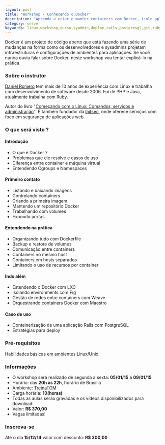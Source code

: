 ```yaml
---
layout: post
title: "Workshop - Conhecendo o Docker"
description: "Aprenda a criar e manter containers com Docker, isole aplicações e administre sua infra"
category: server
keywords: linux,workshop,curso,syadmin,deploy,rails,postgresql,git,ruby,vps,docker,lxc,container,vms
---
```


Docker é um projeto de código aberto que está fazendo uma série de 
mudanças na forma como os desenvolvedores e sysadmins projetam 
infraestruturas e configurações de ambientes para aplicações. 
Se você nunca ouviu falar sobre Docker, neste workshop vou tentar 
explicá-lo na prática.

### Sobre o instrutor

[Daniel Romero](http://infoslack.com/about/) tem mais de 10 anos de experiência com Linux e trabalha com
desenvolvimento de software desde 2006. Foi de PHP e Java, atualmente trabalha com Ruby.

Autor do livro "[Começando com o Linux: Comandos, serviços e administração](http://www.casadocodigo.com.br/products/livro-linux)".
É também fundador da [Initsec](http://www.initsec.com/), onde oferece serviços com foco em
segurança de aplicações web.

### O que será visto ?

#### Introdução
* O que é Docker ?
* Problemas que ele resolve e casos de uso
* Diferença entre container e máquina virtual
* Entendendo Cgroups e Namespaces

#### Primeiro contato
* Listando e baixando imagens
* Controlando containers
* Criando a primeira imagem
* Mantendo um repositório Docker
* Trabalhando com volumes
* Expondo portas

#### Entendendo na prática
* Organizando tudo com Dockerfile
* Backup e restore de volumes
* Comunicação entre containers
* Containers no mesmo host
* Containers em hosts separados
* Limitando o uso de recursos por container

#### Indo além
* Estendendo o Docker com LXC
* Isolando environments com Fig
* Gestão de redes entre containers com Weave
* Orquestrando containers Docker com Maestro

#### Caso de uso
* Conteinerização de uma aplicação Rails com PostgreSQL
* Estratégias para deploy

### Pré-requisitos
Habilidades básicas em ambientes Linux/Unix.

### Informações
* O workshop será realizado de segunda a sexta: **05/01/15** a **09/01/15**
* Horário: das **20h às 22h**, horário de Brasília
* Ambiente: [TreinaTOM](http://www.treinatom.com.br/pt/)
* Carga horária: **10(horas)**
* Todas as aulas serão gravadas e os vídeos disponibilizados para download
* Valor: **R$ 370,00**
* Vagas limitadas!

### Inscreva-se
Até o dia **15/12/14** valor com desconto: **R$ 300,00**
